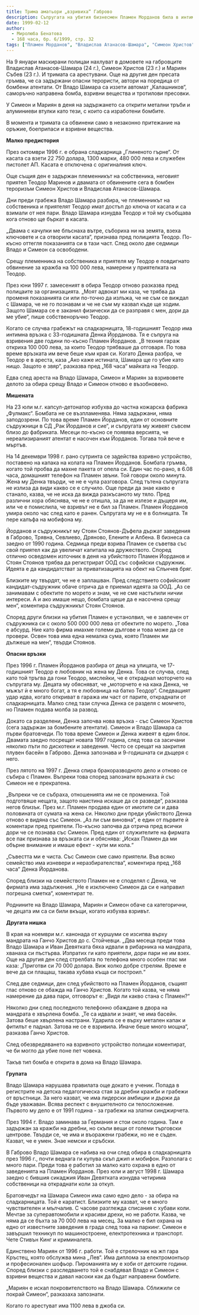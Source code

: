 ```yaml
---
title: Трима аматьори „взривиха“ Габрово
description: Съпругата на убития бизнесмен Пламен Морданов била в интимна връзка с един от задържаните за бомбените атентати
date: 1999-02-12
author:
  - Миролюба Бенатова
  - 168 часа, бр. 6/1999, стр. 32
tags: ["Пламен Морданов", "Владислав Атанасов-Шамара", "Симеон Христов", "взривове"]
---
```


На 9 януари маскирани полицаи нахлуват в домовете на габровците Владислав Атанасов-Шамара (24 г.), Симеон Христов (23 г.) и Мариян Събев (23 г.). И тримата са арестувани. Още на другия ден пресата гръмва, че са задържани опасни терористи, автори на поредица от бомбени атентати. От Владо Шамара са иззети автомат „Калашников“, саморъчно направена бомба, взривни вещества и тротилови пресовки.

У Симеон и Мариян в деня на задържането са открити метални тръби и алуминиеви втулки като тези, с които са изработени бомбите.

В момента и тримата са обвинени само в незаконно притежание на оръжие, боеприпаси и взривни вещества.

**Малко предистория**

През октомври 1996 г. е обрана сладкарница „Глиненото гърне“. От касата са взети 22 750 долара, 1300 марки, 480 000 лева и служебен пистолет АП. Касата е отключена с оригиналния ключ.

Още същия ден е задържан племенникът на собственика, неговият приятел Теодор Маринов и двамата от обвинените сега в бомбен тероризъм Симеон Христов и Владислав Атанасов-Шамара.

Дни преди грабежа Владо Шамара разбира, че племенникът на собственика и приятелят Теодор имат достъп до ключа от касата и са взимали от нея пари. Владо Шамара изнудва Теодор и той му съобщава кога отново ще бъркат в касата.

„Двама с качулки ме блъснаха вътре, събориха ни на земята, взеха ключовете и са отворили касата“, признава пред полицията Теодор. По-късно оттегля показанията си в тази част. След около две седмици Владо и Симеон са освободени.

Срещу племенника на собственика и приятеля му Теодор е повдигнато обвинение за кражба на 100 000 лева, намерени у приятелката на Теодор.

През юни 1997 г. замесеният в обира Теодор отново разказва пред полицаите за организацията. „Моят адвокат ми каза, че трябва да променя показанията си или по-точно да излъжа, че не съм се виждал с Шамара, че не го познавам и че не съм му казвал къде ще ходим. Защото Шамара се е заканил физически да се разправя с мен, дори да ме убие“, пише собственоръчно Теодор.

Когато се случва грабежът на сладкарницата, 18-годишният Теодор има интимна връзка с 33-годишната Денка Йорданова. Тя е съпруга на взривения две години по-късно Пламен Йорданов. „В техния гараж откриха 100 000 лева, за които Теодор трябваше да отговаря. По това време връзката им вече беше към края си. Когато Денка разбра, че Теодор е в ареста, каза „Ако каже истината, Шамара ще го убие като нищо. Защото е звяр“, разказва пред „168 часа“ майката на Теодор.

Едва след ареста на Владо Шамара, Симеон и Мариян за взривовете делото за обира срещу Владо и Симеон отново е възобновено.

**Мишената**

На 23 юли м.г. капсул-детонатор избухва до частна кожарска фабрика „Фулмакс“. Бомбата не се възпламенява. Няма задържани, няма заподозрени. По това време Пламен Йорданов, един от основните съдружници в СД „Рак Йорданов и сие“, и съпругата му живеят съвсем близо до фабриката. Месеци по-късно се появява версията, че нереализираният атентат е насочен към Йорданов. Тогава той вече е мъртъв.

На 14 декември 1998 г. рано сутринта се задейства взривно устройство, поставено на капака на колата на Пламен Йорданов. Бомбата гръмва, когато той пробва да махне пакета от опела си. Един час по-рано, в 6.08 часа, домашният телефон на Пламен звъни. Той говори около минута. Жена му Денка твърди, че не е чула разговора. След тътена съпругата не излиза да види какво се е случило. Още преди да знае какво е станало, казва, че не иска да вижда разкъсаното му тяло. Пред различни хора обяснява, че не е отишла, за да не излезе и дъщеря им, или че е помислила, че взривът не е бил за Пламен. Пламен Йорданов умира около час след като е ранен. Съпругата му не е в болницата. Тя пере калъфа на мобифона му.

Йорданов и съдружникът му Стоян Стоянов-Дъфела държат заведения в Габрово, Трявна, Севлиево, Дряново, Елените и Албена. В бизнеса са заедно от 1990 година. Седмица преди взрива Пламен се съветва със свой приятел как да увеличат капитала на дружеството. Според отлично осведомен източник в деня на убийството Пламен Йорданов и Стоян Стоянов трябва да регистрират ООД със софийски съдружник. Идеята е да кандидатстват за приватизацията на обект на Слънчев бряг. 

Близките му твърдят, че не е заплашван. Пред следствието софийският кандидат-съдружник обаче отрича да е приемал идеята за ООД. „Аз се занимавам с обектите по морето и знам, че не сме настъпили ничии интереси. А и ако имаше нещо, бомбата щеше да е насочена срещу мен“, коментира съдружникът Стоян Стоянов.

Според други близки на убития Пламен е устанолвил, че е завлечен от съдружника си с около 500 000 000 лева от обектите по морето. „Това е абсурд. Ние като фирма имахме големи дългове и това може да се провери. Освен това има една немалка сума, която Пламен ми дължеше на мен“, твърди Стоянов.

**Опасни връзки**

През 1996 г. Пламен Йорданов разбира от деца на улицата, че 17-годишният Теодор е любовник на жена му Денка. Това се случва, след като той тръгва да гони Теодор, мислейки, че е откраднал моторчето на съпругата му. Децата му обясняват, че „моторчето е на кака Денка, че мъжът ѝ е много богат, а тя е любовница на батко Теодор“. Следващият удар идва, когато откриват в гаража им част от парите, откраднати от сладкарницата. Малко след тази случка Денка се разделя с момчето, но Пламен подава молба за развод.

Докато са разделени, Денка започва нова връзка - със Симеон Христов (сега задържан за бомбените атентати). Симеон и Владо Шамара са първи братовчеди. По това време Симеон и Денка живеят в един блок. Двамата заедно посрещат новата 1997 година, след това са засичани няколко пъти по дискотеки и заведения. Често се срещат на закрития плувен басейн в Габрово. Денка запознава и 9-годишната си дъщеря с него.

През лятото на 1997 г. Денка спира бракоразводното дело и отново се събира с Пламен. Въпреки това според запознати връзката ѝ със Симеон не е прекратена.

„Въпреки че се събраха, отношенията им не се промениха. Той подготвяше нещата, защото наистина искаше да се разведе“, разказва негов близък. През м.г. Пламен продава един от имотите си и дава половината от сумата на жена си. Няколко дни преди убийството Денка отново е видяна със Симеон. „Аз ли съм виновна“, е един от първите ѝ коментари пред приятели. По-късно започва да отрича пред всички дори че се познава със Симеон. Пред един от служителите на фирмата все пак признава за връзката си и обяснява: „Исках Пламен да ми обърне внимание и имаше ефект - купи ми кола.“

„Съвестта ми е чиста. Със Симеон сме само приятели. Във всяко семейство има изневери и неразбирателства“, коментира пред „168 часа“ Денка Йорданова.

Според близки на семейството Пламен не е споделял с Денка, че фирмата има задължения. „Не е изключено Симеон да си е направил погрешна сметка“, коментират те.

Роднините на Владо Шамара, Мариян и Симеон обаче са категорични, че децата им са си били вкъщи, когато избухва взривът.

**Другата нишка**

В края на ноември м.г. канонада от куршуми се изсипва върху мандрата на Ганчо Христов до с. Стойчевци. „Два месеца преди това Владо Шамара и Иван Девятката бяха идвали в рибарника на мандрата, хванаха си пъстърва. Изпратих ги като приятели, дори пари не им взех. Още на другия ден след стрелбата по телефона много особен глас ми каза: „Приготви си 70 000 долара. Виж колко добре стрелям. Време е вече да си плащаш, такава хубава къща си построил.“

След две седмици, ден след убийството на Пламен Йорданов, същият глас отново се обажда на Ганчо Христов. Когато той казва, че няма намерение да дава пари, отговорът е: „Видя ли какво стана с Пламен?“

Няколко дни след последното телефонно обаждане в двора на мандрата е хвърлена бомба. „Те са идвали и знаят, че има басейн. Затова беше хвърлена настрани. Ударила се е върху метален капак и фитилът е паднал. Затова не се е взривила. Иначе беше много мощна“, разказва Ганчо Христов.

След обезвредяването на взривното устройство полицаи коментират, че би могло да убие поне пет човека.

Такъв тип бомба е открита в дома на Владо Шамара.

**Групата**

Владо Шамара нарушава правилата още докато е ученик. Попада в регистрите на детска педагогическа стая за дребни кражби и грабежи от връстници. За него казват, че има лидерски амбиции и държи да бъде уважаван. Всява респект с внушителното си телосложение. Първото му дело е от 1991 година - за грабежи на златни синджирчета.

През 1994 г. Владо заминава за Германия и стои около година. Там е задържан за кражби на дребни, но скъпи вещи от големи търговски центрове. Твърди се, че има и въоражени грабежи, но не е съден. Казват, че е умен. Знае немски и сръбски.

В Габрово Владо Шамара се набива на очи след обира в сладкарницата през 1996 г., почти веднага ги купува скъп джип и мобифон. Разполага с много пари. Преди това е работил за малко като охрана в едно от заведенията на Пламен Йорданов. През юли и август 1998 г. Шамара заедно с бившия сикаджия Иван Девятката изнудва четирима собственици на откраднати коли за откуп.

Братовчедът на Шамара Симеон има само едно дело - за обира на сладкарницата. Той е каратист. Близките му казват, че е много чувствителен и мълчалив. С часове разглежда списания с хубави коли. Мечтае за суперавтомобили и красиви дрехи, но не работи. Казва, че няма да се бъхта за 70 000 лева на месец. За малко е бил охрана на едно от известните заведения в града след това на паркинг. Симеон е завършил техникуп по машиностроене, електротехника и транспорт. Чете Стивън Кинг и криминалета.

Единствено Мариян от 1996 г. работи. Той е стрелочник на жп гара Кръстец, която обслужва мина „Лев“. Има диплома за електромонтьор и професионален шофьор. Пироманията му е хоби от детските години. Според близки с разследването той е снабдявал Владо и Симеон с взривни вещества и давал насоки как да бъдат направени бомбите.

„Мариян е искал покровителството на Владо Шамара. Сближили се покрай Симеон“, разказаха запознати.

Когато го арестуват има 1100 лева в джоба си.
